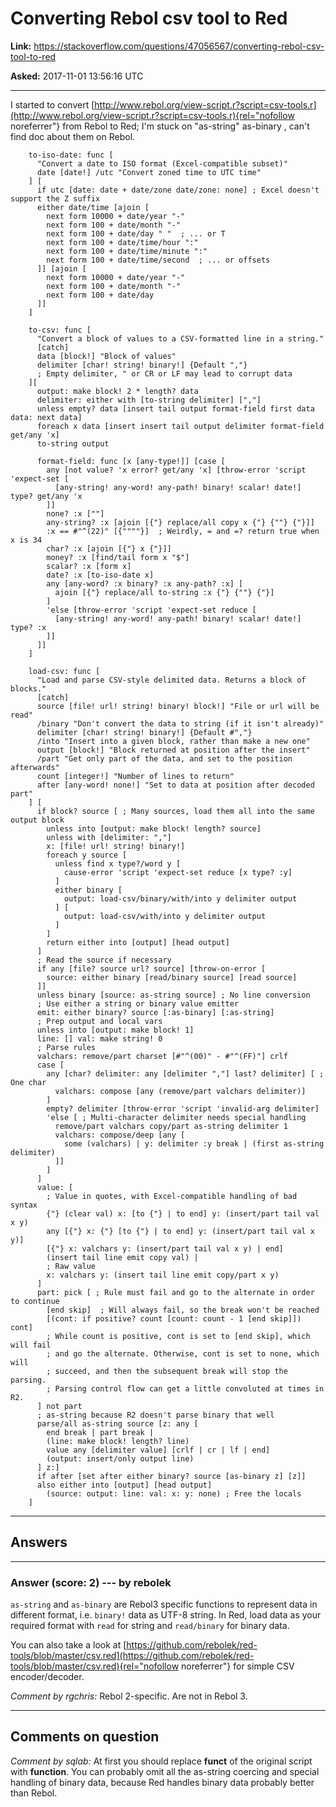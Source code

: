 # Converting Rebol csv tool to Red

**Link:**
<https://stackoverflow.com/questions/47056567/converting-rebol-csv-tool-to-red>

**Asked:** 2017-11-01 13:56:16 UTC

------------------------------------------------------------------------

I started to convert
[http://www.rebol.org/view-script.r?script=csv-tools.r](http://www.rebol.org/view-script.r?script=csv-tools.r){rel="nofollow noreferrer"}
from Rebol to Red; I\'m stuck on \"as-string\" as-binary , can\'t find
doc about them on Rebol.

        to-iso-date: func [
          "Convert a date to ISO format (Excel-compatible subset)"
          date [date!] /utc "Convert zoned time to UTC time"
        ] [
          if utc [date: date + date/zone date/zone: none] ; Excel doesn't support the Z suffix
          either date/time [ajoin [
            next form 10000 + date/year "-"
            next form 100 + date/month "-"
            next form 100 + date/day " "  ; ... or T
            next form 100 + date/time/hour ":"
            next form 100 + date/time/minute ":"
            next form 100 + date/time/second  ; ... or offsets
          ]] [ajoin [
            next form 10000 + date/year "-"
            next form 100 + date/month "-"
            next form 100 + date/day
          ]]
        ]

        to-csv: func [
          "Convert a block of values to a CSV-formatted line in a string."
          [catch]
          data [block!] "Block of values"
          delimiter [char! string! binary!] {Default ","}
          ; Empty delimiter, " or CR or LF may lead to corrupt data
        ][
          output: make block! 2 * length? data
          delimiter: either with [to-string delimiter] [","]
          unless empty? data [insert tail output format-field first data data: next data]
          foreach x data [insert insert tail output delimiter format-field get/any 'x]
          to-string output

          format-field: func [x [any-type!]] [case [
            any [not value? 'x error? get/any 'x] [throw-error 'script 'expect-set [
              [any-string! any-word! any-path! binary! scalar! date!] type? get/any 'x
            ]]
            none? :x [""]
            any-string? :x [ajoin [{"} replace/all copy x {"} {""} {"}]]
            :x == #"^(22)" [{""""}]  ; Weirdly, = and =? return true when x is 34
            char? :x [ajoin [{"} x {"}]]
            money? :x [find/tail form x "$"]
            scalar? :x [form x]
            date? :x [to-iso-date x]
            any [any-word? :x binary? :x any-path? :x] [
              ajoin [{"} replace/all to-string :x {"} {""} {"}]
            ]
            'else [throw-error 'script 'expect-set reduce [
              [any-string! any-word! any-path! binary! scalar! date!] type? :x
            ]]
          ]]
        ]

        load-csv: func [
          "Load and parse CSV-style delimited data. Returns a block of blocks."
          [catch]
          source [file! url! string! binary! block!] "File or url will be read"
          /binary "Don't convert the data to string (if it isn't already)"
          delimiter [char! string! binary!] {Default #","}
          /into "Insert into a given block, rather than make a new one"
          output [block!] "Block returned at position after the insert"
          /part "Get only part of the data, and set to the position afterwards"
          count [integer!] "Number of lines to return"
          after [any-word! none!] "Set to data at position after decoded part"
        ] [
          if block? source [ ; Many sources, load them all into the same output block
            unless into [output: make block! length? source]
            unless with [delimiter: ","]
            x: [file! url! string! binary!]
            foreach y source [
              unless find x type?/word y [
                cause-error 'script 'expect-set reduce [x type? :y]
              ]
              either binary [
                output: load-csv/binary/with/into y delimiter output
              ] [
                output: load-csv/with/into y delimiter output
              ]
            ]
            return either into [output] [head output]
          ]
          ; Read the source if necessary
          if any [file? source url? source] [throw-on-error [
            source: either binary [read/binary source] [read source]
          ]]
          unless binary [source: as-string source] ; No line conversion
          ; Use either a string or binary value emitter
          emit: either binary? source [:as-binary] [:as-string]
          ; Prep output and local vars
          unless into [output: make block! 1]
          line: [] val: make string! 0
          ; Parse rules
          valchars: remove/part charset [#"^(00)" - #"^(FF)"] crlf
          case [
            any [char? delimiter: any [delimiter ","] last? delimiter] [ ; One char
              valchars: compose [any (remove/part valchars delimiter)]
            ]
            empty? delimiter [throw-error 'script 'invalid-arg delimiter]
            'else [ ; Multi-character delimiter needs special handling
              remove/part valchars copy/part as-string delimiter 1
              valchars: compose/deep [any [
                some (valchars) | y: delimiter :y break | (first as-string delimiter)
              ]]
            ]
          ]
          value: [
            ; Value in quotes, with Excel-compatible handling of bad syntax
            {"} (clear val) x: [to {"} | to end] y: (insert/part tail val x y)
            any [{"} x: {"} [to {"} | to end] y: (insert/part tail val x y)]
            [{"} x: valchars y: (insert/part tail val x y) | end]
            (insert tail line emit copy val) |
            ; Raw value
            x: valchars y: (insert tail line emit copy/part x y)
          ]
          part: pick [ ; Rule must fail and go to the alternate in order to continue
            [end skip]  ; Will always fail, so the break won't be reached
            [(cont: if positive? count [count: count - 1 [end skip]]) cont]
            ; While count is positive, cont is set to [end skip], which will fail
            ; and go the alternate. Otherwise, cont is set to none, which will
            ; succeed, and then the subsequent break will stop the parsing.
            ; Parsing control flow can get a little convoluted at times in R2.
          ] not part
          ; as-string because R2 doesn't parse binary that well
          parse/all as-string source [z: any [
            end break | part break |
            (line: make block! length? line)
            value any [delimiter value] [crlf | cr | lf | end]
            (output: insert/only output line)
          ] z:]
          if after [set after either binary? source [as-binary z] [z]]
          also either into [output] [head output]
            (source: output: line: val: x: y: none) ; Free the locals
        ]

------------------------------------------------------------------------

## Answers

------------------------------------------------------------------------

### Answer (score: 2) --- by rebolek

`as-string` and `as-binary` are Rebol3 specific functions to represent
data in different format, i.e. `binary!` data as UTF-8 string. In Red,
load data as your required format with `read` for string and
`read/binary` for binary data.

You can also take a look at
[https://github.com/rebolek/red-tools/blob/master/csv.red](https://github.com/rebolek/red-tools/blob/master/csv.red){rel="nofollow noreferrer"}
for simple CSV encoder/decoder.

*Comment by rgchris:* Rebol 2-specific. Are not in Rebol 3.

------------------------------------------------------------------------

## Comments on question

*Comment by sqlab:* At first you should replace **funct** of the
original script with **function**. You can probably omit all the
as-string coercing and special handling of binary data, because Red
handles binary data probably better than Rebol.
